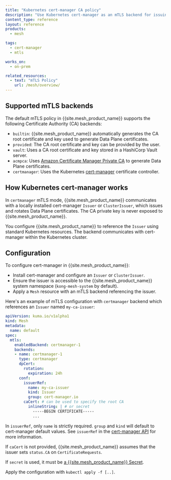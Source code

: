 ```yaml
---
title: "Kubernetes cert-manager CA policy"
description: "Use Kubernetes cert-manager as an mTLS backend for issuing Data Plane certificates in {{site.mesh_product_name}}"
content_type: reference
layout: reference
products:
  - mesh

tags:
  - cert-manager
  - mtls

works_on:
  - on-prem

related_resources:
  - text: "mTLS Policy"
    url: /mesh/overview/
---
```


## Supported mTLS backends

The default mTLS policy in {{site.mesh_product_name}} supports the following Certificate Authority (CA) backends:

* `builtin`: {{site.mesh_product_name}} automatically generates the CA root certificate and key used to generate Data Plane certificates.
* `provided`: The CA root certificate and key can be provided by the user.
* `vault`: Uses a CA root certificate and key stored in a HashiCorp Vault server.
* `acmpca`: Uses [Amazon Certificate Manager Private CA](/mesh/acm-private-ca-policy/) to generate Data Plane certificates.
* `certmanager`: Uses the Kubernetes [cert-manager](https://cert-manager.io) certificate controller.

## How Kubernetes cert-manager works

In `certmanager` mTLS mode, {{site.mesh_product_name}} communicates with a locally installed cert-manager `Issuer` or `ClusterIssuer`, which issues and rotates Data Plane certificates. The CA private key is never exposed to {{site.mesh_product_name}}.

You configure {{site.mesh_product_name}} to reference the `Issuer` using standard Kubernetes resources.
The backend communicates with cert-manager within the Kubernetes cluster.

## Configuration

To configure cert-manager in {{site.mesh_product_name}}:

* Install cert-manager and configure an `Issuer` or `ClusterIssuer`.
* Ensure the issuer is accessible to the {{site.mesh_product_name}} system namespace (`kong-mesh-system` by default).
* Apply a `Mesh` resource with an mTLS backend referencing the issuer.


Here's an example of mTLS configuration with `certmanager` backend which references an `Issuer` named `my-ca-issuer`:

```yaml
apiVersion: kuma.io/v1alpha1
kind: Mesh
metadata:
  name: default
spec:
  mtls:
    enabledBackend: certmanager-1
    backends:
    - name: certmanager-1
      type: certmanager
      dpCert:
        rotation:
          expiration: 24h
      conf:
        issuerRef:
          name: my-ca-issuer
          kind: Issuer
          group: cert-manager.io
        caCert: # can be used to specify the root CA
          inlineString: | # or secret
            -----BEGIN CERTIFICATE-----
            ...
```
In `issuerRef`, only `name` is strictly required.
`group` and `kind` will default to cert-manager default values. 
See `issuerRef` in the [cert-manager API](https://cert-manager.io/docs/reference/api-docs/#cert-manager.io/v1.CertificateRequestSpec) for more information.

If `caCert` is not provided, {{site.mesh_product_name}} assumes that the issuer sets `status.CA` on `CertificateRequests`.

If `secret` is used, it must be [a {{site.mesh_product_name}} Secret](/mesh/secrets/).


Apply the configuration with `kubectl apply -f [..]`.

